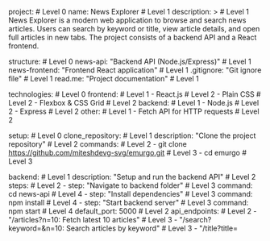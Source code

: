 project:                       # Level 0
  name: News Explorer           # Level 1
  description: >                # Level 1
    News Explorer is a modern web application to browse and search news articles.
    Users can search by keyword or title, view article details, and open full articles
    in new tabs. The project consists of a backend API and a React frontend.

structure:                      # Level 0
  news-api: "Backend API (Node.js/Express)"    # Level 1
  news-frontend: "Frontend React application" # Level 1
  .gitignore: "Git ignore file"               # Level 1
  read.me: "Project documentation"            # Level 1

technologies:                  # Level 0
  frontend:                     # Level 1
    - React.js                  # Level 2
    - Plain CSS                 # Level 2
    - Flexbox & CSS Grid        # Level 2
  backend:                      # Level 1
    - Node.js                   # Level 2
    - Express                   # Level 2
  other:                        # Level 1
    - Fetch API for HTTP requests  # Level 2

setup:                          # Level 0
  clone_repository:             # Level 1
    description: "Clone the project repository"  # Level 2
    commands:                   # Level 2
      - git clone https://github.com/miteshdevg-svg/emurgo.git  # Level 3
      - cd emurgo              # Level 3

  backend:                      # Level 1
    description: "Setup and run the backend API"   # Level 2
    steps:                      # Level 2
      - step: "Navigate to backend folder"        # Level 3
        command: cd news-api                        # Level 4
      - step: "Install dependencies"              # Level 3
        command: npm install                        # Level 4
      - step: "Start backend server"              # Level 3
        command: npm start                          # Level 4
    default_port: 5000                               # Level 2
    api_endpoints:                                   # Level 2
      - "/articles?n=10: Fetch latest 10 articles"  # Level 3
      - "/search?keyword=<keyword>&n=10: Search articles by keyword"  # Level 3
      - "/title?title=<title>: Search articles by title"              # Level 3

  frontend:                     # Level 1
    description: "Setup and run the React frontend"  # Level 2
    steps:                      # Level 2
      - step: "Navigate to frontend folder"       # Level 3
        command: cd news-frontend                 # Level 4
      - step: "Install dependencies"              # Level 3
        command: npm install                        # Level 4
      - step: "Start React development server"    # Level 3
        command: npm start                          # Level 4
    default_port: 3000                               # Level 2
    notes:                                           # Level 2
      - "Open http://localhost:3000 in your browser" # Level 3
      - "Ensure backend is running before using the frontend" # Level 3
      - "Update API URLs in App.js if backend port changes" # Level 3

usage:                        # Level 0
  steps:                       # Level 1
    - "Enter a search term in the input field"  # Level 2
    - "Select Keyword or Title from the dropdown"  # Level 2
    - "Click Search"                               # Level 2
    - "Browse the results in responsive cards"     # Level 2
    - "Click Read Full Article to open the original source in a new tab" # Level 2

future_improvements:         # Level 0
  - "Dark/Light mode toggle"   # Level 1
  - "Pagination or infinite scroll" # Level 1
  - "Integration with multiple news APIs" # Level 1
  - "Smooth animations using Framer Motion" # Level 1
  - "Unit and integration tests" # Level 1

author:                      # Level 0
  name: Mitesh Devganiya     # Level 1
  email: miteshdevganiya177@gmail.com # Level 1
  github: https://github.com/miteshdevg-svg # Level 1
